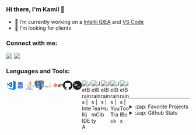 ### Hi there, I'm Kamil 👋

- 🔭 I’m currently working on a [Intellij IDEA](https://www.jetbrains.com/idea/) and [VS Code](https://code.visualstudio.com/)
- 🔭 I'm looking for clients

### Connect with me:

[<img align="left" width="22px" src="https://cdn.jsdelivr.net/npm/simple-icons@v3/icons/discord.svg" />](https://discord.gg/CZ8pXah)
[<img align="left" width="22px" src="https://cdn.jsdelivr.net/npm/simple-icons@v3/icons/steam.svg" />](https://steamcommunity.com/id/KAMIL0024/)

<br />

### Languages and Tools:

<img align="left" alt="Visual Studio Code" width="26px" src="https://raw.githubusercontent.com/github/explore/80688e429a7d4ef2fca1e82350fe8e3517d3494d/topics/visual-studio-code/visual-studio-code.png" />
<img align="left" alt="SQL" width="26px" src="https://raw.githubusercontent.com/github/explore/80688e429a7d4ef2fca1e82350fe8e3517d3494d/topics/sql/sql.png" />
<img align="left" alt="Java" width="26px" src="https://raw.githubusercontent.com/github/explore/80688e429a7d4ef2fca1e82350fe8e3517d3494d/topics/java/java.png" />
<img align="left" alt="PostgreSQL" width="26px" src="https://raw.githubusercontent.com/github/explore/80688e429a7d4ef2fca1e82350fe8e3517d3494d/topics/postgresql/postgresql.png" />
<img align="left" alt="MySQL" width="26px" src="https://raw.githubusercontent.com/github/explore/80688e429a7d4ef2fca1e82350fe8e3517d3494d/topics/mysql/mysql.png" />
<img align="left" alt="Git" width="26px" src="https://raw.githubusercontent.com/github/explore/80688e429a7d4ef2fca1e82350fe8e3517d3494d/topics/git/git.png" />
<img align="left" alt="GitHub" width="26px" src="https://raw.githubusercontent.com/github/explore/78df643247d429f6cc873026c0622819ad797942/topics/github/github.png" />
<img align="left" alt="Terminal" width="26px" src="https://raw.githubusercontent.com/github/explore/80688e429a7d4ef2fca1e82350fe8e3517d3494d/topics/terminal/terminal.png" />
<img align="left" alt="JetBrains | Intellij IDEA" width="26px" src="https://cdn.jsdelivr.net/npm/simple-icons@3.4.1/icons/intellijidea.svg" />
<img align="left" alt="JetBrains | TeamCity" width="26px" src="https://i0.wp.com/softwaresecured.com/wp-content/uploads/2019/09/Teamcity_Logo.png" />
<img align="left" alt="JetBrains | Hub" width="26px" src="https://resources.jetbrains.com/storage/products/hub/img/meta/hub_logo_300x300.png" />
<img align="left" alt="JetBrains | YouTrack" width="26px" src="https://resources.jetbrains.com/storage/products/youtrack/img/meta/youtrack_logo_300x300.png" />
<img align="left" alt="JetBrains | ToolBox" width="26px" src="https://resources.jetbrains.com/storage/products/toolbox/img/meta/toolbox_logo_300x300.png" />

<br />
<br />

---

<details>
  <summary>:zap: Favorite Projects</summary>
  
<!--START_SECTION:projects-->
1. ❗️ [FratikB0T](https://github.com/fratik/FratikB0T)
1. 🗣️ [P2WB0T](https://github.com/KAMIL0024/P2WB0T) ~~private repo~~
<!--END_SECTION:projects-->

</details>

<details>
  <summary>:zap: Github Stats</summary>

  <img align="left" alt="KAMIL0024's Github Stats" src="https://github-readme-stats.codestackr.vercel.app/api?username=KAMIL0024&show_icons=true&hide_border=true" />

</details>
